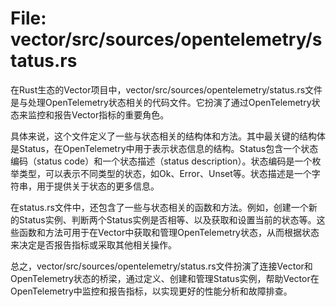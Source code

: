 # File: vector/src/sources/opentelemetry/status.rs

在Rust生态的Vector项目中，vector/src/sources/opentelemetry/status.rs文件是与处理OpenTelemetry状态相关的代码文件。它扮演了通过OpenTelemetry状态来监控和报告Vector指标的重要角色。

具体来说，这个文件定义了一些与状态相关的结构体和方法。其中最关键的结构体是Status，在OpenTelemetry中用于表示状态信息的结构。Status包含一个状态编码（status code）和一个状态描述（status description）。状态编码是一个枚举类型，可以表示不同类型的状态，如Ok、Error、Unset等。状态描述是一个字符串，用于提供关于状态的更多信息。

在status.rs文件中，还包含了一些与状态相关的函数和方法。例如，创建一个新的Status实例、判断两个Status实例是否相等、以及获取和设置当前的状态等。这些函数和方法可用于在Vector中获取和管理OpenTelemetry状态，从而根据状态来决定是否报告指标或采取其他相关操作。

总之，vector/src/sources/opentelemetry/status.rs文件扮演了连接Vector和OpenTelemetry状态的桥梁，通过定义、创建和管理Status实例，帮助Vector在OpenTelemetry中监控和报告指标，以实现更好的性能分析和故障排查。

